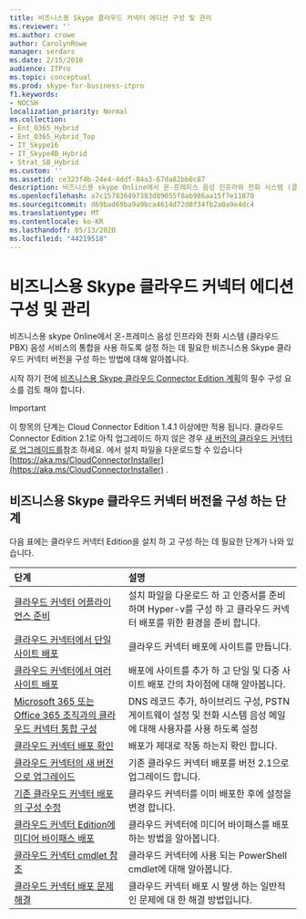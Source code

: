 ```yaml
---
title: 비즈니스용 Skype 클라우드 커넥터 에디션 구성 및 관리
ms.reviewer: ''
ms.author: crowe
author: CarolynRowe
manager: serdars
ms.date: 2/15/2018
audience: ITPro
ms.topic: conceptual
ms.prod: skype-for-business-itpro
f1.keywords:
- NOCSH
localization_priority: Normal
ms.collection:
- Ent_O365_Hybrid
- Ent_O365_Hybrid_Top
- IT_Skype16
- IT_Skype4B_Hybrid
- Strat_SB_Hybrid
ms.custom: ''
ms.assetid: ce323f4b-24e4-4ddf-84a3-67da82bb0c87
description: 비즈니스용 skype Online에서 온-프레미스 음성 인프라와 전화 시스템 (클라우드 PBX) 음성 서비스의 통합을 사용 하도록 설정 하는 데 필요한 비즈니스용 Skype 클라우드 커넥터 버전을 구성 하는 방법에 대해 알아봅니다.
ms.openlocfilehash: a7c157836497383d89055f8ab986aa15f7e11870
ms.sourcegitcommit: d69bad69ba9a9bca4614d72d8f34fb2a0a9e4dc4
ms.translationtype: MT
ms.contentlocale: ko-KR
ms.lasthandoff: 05/13/2020
ms.locfileid: "44219518"
---
```

# <a name="configure-and-manage-skype-for-business-cloud-connector-edition"></a>비즈니스용 Skype 클라우드 커넥터 에디션 구성 및 관리
 
비즈니스용 skype Online에서 온-프레미스 음성 인프라와 전화 시스템 (클라우드 PBX) 음성 서비스의 통합을 사용 하도록 설정 하는 데 필요한 비즈니스용 Skype 클라우드 커넥터 버전을 구성 하는 방법에 대해 알아봅니다. 
  
시작 하기 전에 [비즈니스용 Skype 클라우드 Connector Edition 계획](plan-skype-for-business-cloud-connector-edition.md)의 필수 구성 요소를 검토 해야 합니다.
  
> [!IMPORTANT]
> 이 항목의 단계는 Cloud Connector Edition 1.4.1 이상에만 적용 됩니다. 클라우드 Connector Edition 2.1로 아직 업그레이드 하지 않은 경우 [새 버전의 클라우드 커넥터로 업그레이드를](upgrade-to-a-new-version-of-cloud-connector.md)참조 하세요. 에서 설치 파일을 다운로드할 수 있습니다 [https://aka.ms/CloudConnectorInstaller](https://aka.ms/CloudConnectorInstaller) . 
  
## <a name="steps-to-configure-skype-for-business-cloud-connector-edition"></a>비즈니스용 Skype 클라우드 커넥터 버전을 구성 하는 단계

다음 표에는 클라우드 커넥터 Edition을 설치 하 고 구성 하는 데 필요한 단계가 나와 있습니다.
  
|**단계**|**설명**|
|:-----|:-----|
|[클라우드 커넥터 어플라이언스 준비](prepare-your-cloud-connector-appliance.md) <br/> |설치 파일을 다운로드 하 고 인증서를 준비 하며 Hyper-v를 구성 하 고 클라우드 커넥터 배포를 위한 환경을 준비 합니다.  <br/> |
|[클라우드 커넥터에서 단일 사이트 배포](deploy-a-single-site-in-cloud-connector.md) <br/> |클라우드 커넥터 배포에 사이트를 만듭니다.  <br/> |
|[클라우드 커넥터에서 여러 사이트 배포](deploy-multiple-sites-in-cloud-connector.md) <br/> |배포에 사이트를 추가 하 고 단일 및 다중 사이트 배포 간의 차이점에 대해 알아봅니다.  <br/> |
|[Microsoft 365 또는 Office 365 조직과의 클라우드 커넥터 통합 구성](configure-cloud-connector-integration-with-your-office-365-tenant.md) <br/> |DNS 레코드 추가, 하이브리드 구성, PSTN 게이트웨이 설정 및 전화 시스템 음성 메일에 대해 사용자를 사용 하도록 설정  <br/> |
|[클라우드 커넥터 배포 확인](validate-your-cloud-connector-deployment.md) <br/> |배포가 제대로 작동 하는지 확인 합니다.  <br/> |
|[클라우드 커넥터의 새 버전으로 업그레이드](upgrade-to-a-new-version-of-cloud-connector.md) <br/> |기존 클라우드 커넥터 배포를 버전 2.1으로 업그레이드 합니다.  <br/> |
|[기존 클라우드 커넥터 배포의 구성 수정](modify-the-configuration-of-an-existing-cloud-connector-deployment.md) <br/> |클라우드 커넥터를 이미 배포한 후에 설정을 변경 합니다.  <br/> |
|[클라우드 커넥터 Edition에 미디어 바이패스 배포](deploy-media-bypass-in-cloud-connector.md) <br/> |클라우드 커넥터에 미디어 바이패스를 배포 하는 방법을 알아봅니다.  <br/> |
|[클라우드 커넥터 cmdlet 참조](cloud-connector-cmdlet-reference.md) <br/> |클라우드 커넥터에 사용 되는 PowerShell cmdlet에 대해 알아봅니다.  <br/> |
|[클라우드 커넥터 배포 문제 해결](troubleshoot-your-cloud-connector-deployment.md) <br/> |클라우드 커넥터 배포 시 발생 하는 일반적인 문제에 대 한 해결 방법입니다.  <br/> |
   

